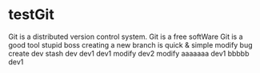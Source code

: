# testGit
Git is a distributed version control system.
Git is a free softWare
Git is a good tool
stupid boss
creating a new branch is quick & simple
modify bug
create dev
stash dev
dev1
dev1 modify
dev2 modify
aaaaaaa dev1
bbbbb  dev1

